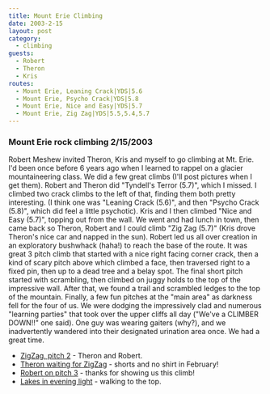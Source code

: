 ```yaml
---
title: Mount Erie Climbing
date: 2003-2-15
layout: post
category:
  - climbing
guests:
  - Robert
  - Theron
  - Kris
routes:
  - Mount Erie, Leaning Crack|YDS|5.6
  - Mount Erie, Psycho Crack|YDS|5.8
  - Mount Erie, Nice and Easy|YDS|5.7
  - Mount Erie, Zig Zag|YDS|5.5,5.4,5.7
---
```


<a name=erie></a>
<h3>Mount Erie rock climbing 2/15/2003</h3>

Robert Meshew invited Theron, Kris and myself to go climbing at Mt. Erie.
I'd been once before 6 years ago when I learned to rappel on a glacier mountaineering
class. We did a few great climbs (I'll post pictures when I get them).
Robert and Theron did "Tyndell's Terror (5.7)", which I missed. I climbed
two crack climbs to the left of that, finding them both pretty interesting.
(I think one was "Leaning Crack (5.6)", and then "Psycho Crack (5.8)", which
did feel a little psychotic). Kris and I then climbed "Nice and Easy (5.7)", topping
out from the wall. We went and had lunch in town, then came back so Theron,
Robert and I could climb "Zig Zag (5.7)" (Kris drove Theron's nice car and napped
in the sun). Robert led us all over creation
in an exploratory bushwhack (haha!) to reach the base of the route.
It was great 3 pitch climb that started
with a nice right facing corner crack, then a kind of scary pitch above
which climbed a face, then traversed right to a fixed pin, then up to a dead
tree and a belay spot. The final short pitch started with scrambling, then
climbed on juggy holds to the top of the impressive wall. After that, we
found a trail and scrambled ledges to the top of the mountain. Finally,
a few fun pitches at the "main area" as darkness fell for the four of us.
We were dodging the impressively clad and numerous "learning parties" that
took over the upper cliffs all day ("We've a CLIMBER DOWN!!" one said).
One guy was wearing gaiters (why?), and we inadvertently wandered into
their designated urination area once. We had a great time.

<ul>
<li><a href="/cmaimages/2003/zigzag_erie.jpg">ZigZag, pitch 2</a> - Theron and Robert.</li>
<li><a href="/cmaimages/2003/theron4_erie.jpg">Theron waiting for ZigZag</a> - shorts and no shirt in February!</li>
<li><a href="/cmaimages/2003/robert_erie.jpg">Robert on pitch 3</a> - thanks for showing us this climb!</li>
<li><a href="/cmaimages/2003/eod_erie.jpg">Lakes in evening light</a> - walking to the top.</li>
</ul>

